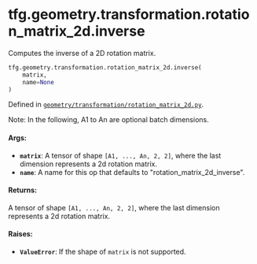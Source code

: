 <div itemscope itemtype="http://developers.google.com/ReferenceObject">
<meta itemprop="name" content="tfg.geometry.transformation.rotation_matrix_2d.inverse" />
<meta itemprop="path" content="Stable" />
</div>

# tfg.geometry.transformation.rotation_matrix_2d.inverse

Computes the inverse of a 2D rotation matrix.

``` python
tfg.geometry.transformation.rotation_matrix_2d.inverse(
    matrix,
    name=None
)
```



Defined in [`geometry/transformation/rotation_matrix_2d.py`](https://cs.corp.google.com/#piper///depot/google3/third_party/py/tensorflow_graphics/geometry/transformation/rotation_matrix_2d.py).

<!-- Placeholder for "Used in" -->

Note:
  In the following, A1 to An are optional batch dimensions.

#### Args:

* <b>`matrix`</b>: A tensor of shape `[A1, ..., An, 2, 2]`, where the last dimension
    represents a 2d rotation matrix.
* <b>`name`</b>: A name for this op that defaults to "rotation_matrix_2d_inverse".


#### Returns:

A tensor of shape `[A1, ..., An, 2, 2]`, where the last dimension represents
a 2d rotation matrix.


#### Raises:

* <b>`ValueError`</b>: If the shape of `matrix` is not supported.